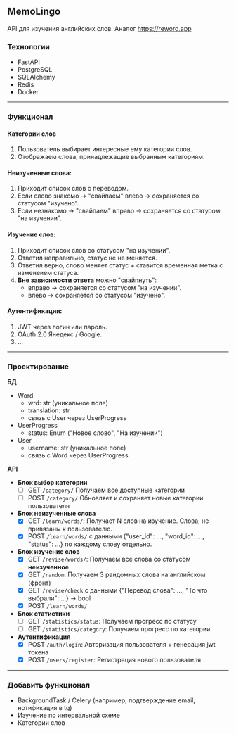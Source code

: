 ## MemoLingo
API для изучения английских слов. Аналог https://reword.app
### Технологии
- FastAPI
- PostgreSQL
- SQLAlchemy
- Redis
- Docker
***
### Функционал
#### Категории слов
1. Пользователь выбирает интересные ему категории слов. 
2. Отображаем слова, принадлежащие выбранным категориям.
#### Неизученные слова:
1. Приходит список слов c переводом.
2. Если слово знакомо -> "свайпаем" влево -> сохраняется со статусом "изучено". 
3. Если незнакомо -> "свайпаем" вправо -> сохраняется со статусом "на изучении".
#### Изучение слов:
1. Приходит список слов со статусом "на изучении". 
2. Ответил неправильно, статус не не меняется. 
3. Ответил верно, слово меняет статус + ставится временная метка с изменеием статуса.
4. **Вне зависимости ответа** можно "свайпнуть":
   - вправо -> сохраняется со статусом "на изучении".
   - влево -> сохраняется со статусом "изучено".
#### Аутентификация:
1. JWT через логин или пароль. 
2. OAuth 2.0 Янедекс / Google.
3. ...
***
### Проектирование

**БД**
- Word
  - wrd: str (уникальное поле)
  - translation: str
  - связь с User через UserProgress
- UserProgress
  - status: Enum ("Новое слово", "На изучении")
- User
    - username: str (уникальное поле)
    - связь с Word через UserProgress

**API**
- **Блок выбор категории**
  - [ ] GET `/category/` Получаем все доступные категории
  - [ ] POST `/category/` Обновляет и сохраняет новые категории пользователя

- **Блок неизученные слова**
  - [x] GET `/learn/words/`: Получает N слов на изучение. Слова, не привязаны к пользователю.
  - [x] POST `/learn/words/` с данными {"user_id": ..., "word_id": ..., "status": ...} по каждому слову отдельно.

- **Блок изучение слов**
  - [x] GET `/revise/words/`: Получаем все слова со статусом **неизученное**
  - [x] GET `/random`: Получаем 3 рандомных слова на английском (фронт)
  - [x] GET `/revise/check` с данными {"Перевод слова": ..., "То что выбрали": ...} -> bool 
  - [x] POST `/learn/words/`

- **Блок статистики**
  - [ ] GET `/statistics/status`: Получаем прогресс по статусу
  - [ ] GET `/statistics/category`: Получаем прогресс по категории
- **Аутентификация**
  - [x] POST `/auth/login`: Авторизация пользователя + генерация jwt токена
  - [x] POST `/users/register`: Регистрация нового пользователя
***
### Добавить функционал
- BackgroundTask / Celery (например, подтверждение email, нотификация в tg)
- Изучение по интервальной схеме
- Категории слов
